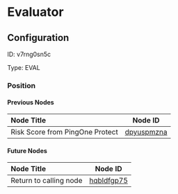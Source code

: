 # Evaluator
## Configuration
ID:  v7rng0sn5c

Type: EVAL 








### Position

#### Previous Nodes
| Node Title | Node ID |
| :------------- | ------------ |
| Risk Score from PingOne Protect | [dpyuspmzna](./dpyuspmzna.md) | 
 
 #### Future Nodes
| Node Title | Node ID |
| :------------- | ------------ |
| Return to calling node |[hqbldfgp75](./hqbldfgp75.md) | 